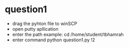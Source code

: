 # question1

 * drag the pyhton file to winSCP
 * open putty apllication
 * enter the path example: cd /home/student/tbhamrah
 * enter command python question1.py
 !2

